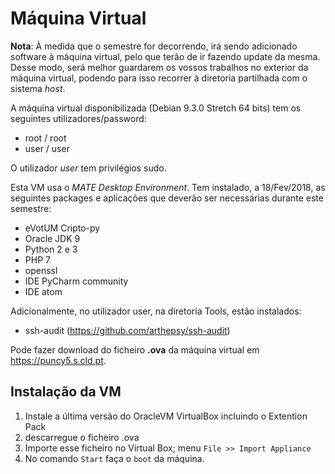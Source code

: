 # Máquina Virtual

**Nota**: À medida que o semestre for decorrendo, irá sendo adicionado software à máquina virtual, pelo que terão de ir fazendo update da mesma. Desse modo, será melhor guardarem os vossos trabalhos no exterior da máquina virtual, podendo para isso recorrer à diretoria partilhada com o sistema *host*.

A máquina virtual disponibilizada (Debian 9.3.0 Stretch 64 bits) tem os seguintes utilizadores/password:
+ root / root
+ user / user

O utilizador *user* tem privilégios sudo.

Esta VM usa  o *MATE  Desktop Environment*. Tem instalado, a 18/Fev/2018, as seguintes packages e aplicações que deverão ser necessárias durante este semestre:
+ eVotUM Cripto-py
+ Oracle JDK 9
+ Python 2 e 3
+ PHP 7
+ openssl
+ IDE PyCharm community
+ IDE atom

Adicionalmente, no utilizador user, na diretoria Tools, estão instalados:
+ ssh-audit (https://github.com/arthepsy/ssh-audit)

Pode fazer download do ficheiro **.ova** da máquina virtual em https://puncy5.s.cld.pt.

## Instalação da VM

  1. Instale  a última versão do OracleVM VirtualBox incluindo o  Extention Pack
  2. descarregue o ficheiro .ova
  3. Importe esse ficheiro no Virtual Box; menu   `File >> Import Appliance`
  4. No comando `Start`  faça o `boot` da máquina.
